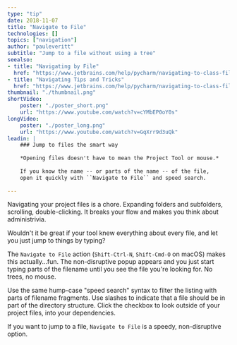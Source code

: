 ```yaml
---
type: "tip"
date: 2018-11-07
title: "Navigate to File"
technologies: []
topics: ["navigation"]
author: "pauleveritt"
subtitle: "Jump to a file without using a tree"
seealso:
- title: "Navigating by File"
  href: "https://www.jetbrains.com/help/pycharm/navigating-to-class-file-or-symbol-by-name.html#9a8d021a"  
- title: "Navigating Tips and Tricks"
  href: "https://www.jetbrains.com/help/pycharm/navigating-to-class-file-or-symbol-by-name.html#tips"  
thumbnail: "./thumbnail.png"
shortVideo:
    poster: "./poster_short.png"
    url: "https://www.youtube.com/watch?v=cYMbEP0oY0s"
longVideo:
    poster: "./poster_long.png"
    url: "https://www.youtube.com/watch?v=GqXrr9d3uQk"
leadin: |
    ### Jump to files the smart way
    
    *Opening files doesn't have to mean the Project Tool or mouse.*
    
    If you know the name -- or parts of the name -- of the file, 
    open it quickly with ``Navigate to File`` and speed search.
    
---
```


Navigating your project files is a chore. Expanding folders and 
subfolders, scrolling, double-clicking. It breaks your flow and 
makes you think about administrivia.

Wouldn't it be great if your tool knew everything about every file, 
and let you just jump to things by typing?

The ``Navigate to File`` action (``Shift-Ctrl-N``, ``Shift-Cmd-O`` 
on macOS) makes this actually...fun. The non-disruptive popup 
appears and you just start typing parts of the filename until you 
see the file you're looking for. No trees, no mouse.

Use the same hump-case "speed search" syntax to filter the listing 
with parts of filename fragments. Use slashes to indicate that a 
file should be in part of the directory structure. Click the 
checkbox to look outside of your project files, into your dependencies.

If you want to jump to a file, ``Navigate to File`` is a speedy, 
non-disruptive option.